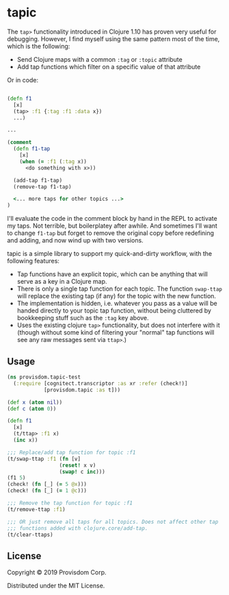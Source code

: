 # tapic

The `tap>` functionality introduced in Clojure 1.10 has proven
very useful for debugging. However, I find myself using the same
pattern most of the time, which is the following:

* Send Clojure maps with a common `:tag` or `:topic` attribute
* Add tap functions which filter on a specific value of that attribute

Or in code:

```clj

(defn f1
  [x]
  (tap> :f1 {:tag :f1 :data x})
  ...)

...

(comment
  (defn f1-tap
    [x]
    (when (= :f1 (:tag x))
      <do something with x>))

  (add-tap f1-tap)
  (remove-tap f1-tap)

  <... more taps for other topics ...>
)
```

I'll evaluate the code in the comment block by hand in the REPL to activate
my taps. Not terrible, but boilerplatey after awhile. And sometimes I'll want
to change `f1-tap` but forget to remove the original copy before redefining
and adding, and now wind up with two versions.

tapic is a simple library to support my quick-and-dirty workflow, with the
following features:

* Tap functions have an explicit topic, which can be anything that will
serve as a key in a Clojure map.
* There is only a single tap function for each topic. The function `swap-ttap`
will replace the existing tap (if any) for the topic with the new function.
* The implementation is hidden, i.e. whatever you pass as a value will be
handed directly to your topic tap function, without being cluttered by
bookkeeping stuff such as the `:tag` key above.
* Uses the existing clojure `tap>` functionality, but does not interfere
with it (though without some kind of filtering your "normal" tap functions
will see any raw messages sent via `ttap>`.)

## Usage

```clj
(ns provisdom.tapic-test
  (:require [cognitect.transcriptor :as xr :refer (check!)]
            [provisdom.tapic :as t]))

(def x (atom nil))
(def c (atom 0))

(defn f1
  [x]
  (t/ttap> :f1 x)
  (inc x))

;;; Replace/add tap function for topic :f1
(t/swap-ttap :f1 (fn [v]
                 (reset! x v)
                 (swap! c inc)))
(f1 5)
(check! (fn [_] (= 5 @x)))
(check! (fn [_] (= 1 @c)))

;;; Remove the tap function for topic :f1
(t/remove-ttap :f1)

;;; OR just remove all taps for all topics. Does not affect other tap
;;; functions added with clojure.core/add-tap.
(t/clear-ttaps)
```

## License

Copyright © 2019 Provisdom Corp.

Distributed under the MIT License.
